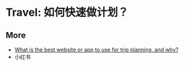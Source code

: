 # Travel: 如何快速做计划？


## More 

- [What is the best website or app to use for trip planning, and why?](https://www.quora.com/What-is-the-best-website-or-app-to-use-for-trip-planning-and-why)
- 小红书
